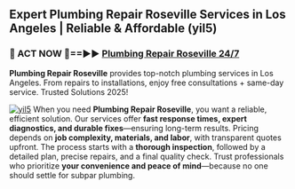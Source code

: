 ## Expert Plumbing Repair Roseville Services in Los Angeles | Reliable & Affordable (yil5)  

<h3>🚿 ACT NOW 🌟==►► <a href="https://tinyurl.com/2ne6vx2x" rel="nofollow">Plumbing Repair Roseville 24/7</a></h3>

**Plumbing Repair Roseville** provides top-notch plumbing services in Los Angeles. From repairs to installations, enjoy free consultations + same-day service. Trusted Solutions 2025!

[![yil5](https://i.imgur.com/4PFF4AK.jpeg)](https://tinyurl.com/2ne6vx2x)
When you need **Plumbing Repair Roseville**, you want a reliable, efficient solution. Our services offer **fast response times, expert diagnostics, and durable fixes**—ensuring long-term results. Pricing depends on **job complexity, materials, and labor**, with transparent quotes upfront. The process starts with a **thorough inspection**, followed by a detailed plan, precise repairs, and a final quality check. Trust professionals who prioritize **your convenience and peace of mind**—because no one should settle for subpar plumbing.
